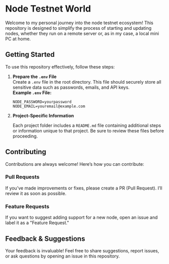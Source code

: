 # Node Testnet World

Welcome to my personal journey into the node testnet ecosystem! This repository is designed to simplify the process of starting and updating nodes, whether they run on a remote server or, as in my case, a local mini PC at home.

## Getting Started

To use this repository effectively, follow these steps:

1. **Prepare the `.env` File**  
   Create a `.env` file in the root directory. This file should securely store all sensitive data such as passwords, emails, and API keys.  
   **Example `.env` File:**  
   ```env
   NODE_PASSWORD=yourpassword
   NODE_EMAIL=youremail@example.com

2. **Project-Specific Information**

    Each project folder includes a `README.md` file containing additional steps or information unique to that project. Be sure to review these files before proceeding.

## Contributing

Contributions are always welcome! Here’s how you can contribute:

### Pull Requests
If you’ve made improvements or fixes, please create a PR (Pull Request). I’ll review it as soon as possible.

### Feature Requests
If you want to suggest adding support for a new node, open an issue and label it as a "Feature Request."

## Feedback & Suggestions
Your feedback is invaluable! Feel free to share suggestions, report issues, or ask questions by opening an issue in this repository.
